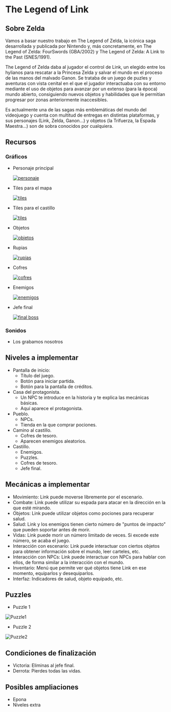 # The Legend of Link

## Sobre Zelda

Vamos a basar nuestro trabajo en The Legend of Zelda, la icónica saga desarrollada y publicada por Nintendo y, más concretamente,
en The Legend of Zelda: FourSwords (GBA/2002) y The Legend of Zelda: A Link to the Past (SNES/1991).

The Legend of Zelda daba al jugador el control de Link, un elegido entre los hylianos para rescatar a la Princesa Zelda y salvar
el mundo en el proceso de las manos del malvado Ganon. Se trataba de un juego de puzles y aventuras con vista cenital en el que
el jugador interactuaba con su entorno mediante el uso de objetos para avanzar por un extenso (para la época) mundo abierto,
consiguiendo nuevos objetos y habilidades que le permitían progresar por zonas anteriormente inaccesibles.

Es actualmente una de las sagas más emblemáticas del mundo del videojuego y cuenta con multitud de entregas en distintas plataformas,
y sus personajes (Link, Zelda, Ganon...) y objetos (la Trifuerza, la Espada Maestra...) son de sobra conocidos por cualquiera.

## Recursos

### Gráficos

* Personaje principal

  [![personaje](/imagenes/PurpleLink.png)](http://spritedatabase.net/file/12012/Purple_Link)

* Tiles para el mapa

  [![tiles](/imagenes/tiles.png)](https://opengameart.org/content/16xx16-tileset-pokemonzelda-styled)

* Tiles para el castillo

  [![tiles](/imagenes/Castle_tiles.png)](https://opengameart.org/content/castle-tiles-for-rpgs)

* Objetos

  [![objetos](/imagenes/items.png)](https://www.spriters-resource.com/custom_edited/thelegendofzeldacustoms/sheet/66258/)

* Rupias

  [![rupias](/imagenes/rupias.png)](http://spritedatabase.net/file/12015/Force_Gems)

* Cofres

  [![cofres](/imagenes/treasurechest.png)](http://spritedatabase.net/file/6052/Treasure_Chest_)

* Enemigos

  [![enemigos](/imagenes/enemies.png)](http://spritedatabase.net/file/10843/Enemies)

* Jefe final

  [![final boss](/imagenes/ShadowLink.png)](http://spritedatabase.net/file/12014/Shadow_Link)

### Sonidos

* Los grabamos nosotros

## Niveles a implementar

* Pantalla de inicio:
  * Título del juego.
  * Botón para iniciar partida.
  * Botón para la pantalla de créditos.
* Casa del protagonista.
  * Un NPC te introduce en la historia y te explica las mecánicas básicas.
  * Aquí aparece el protagonista.
* Pueblo.
  * NPCs.
  * Tienda en la que comprar pociones.
* Camino al castillo.
  * Cofres de tesoro.
  * Aparecen enemigos aleatorios.
* Castillo.
  * Enemigos.
  * Puzzles.
  * Cofres de tesoro.
  * Jefe final.

## Mecánicas a implementar

* Movimiento: Link puede moverse libremente por el escenario.
* Combate: Link puede utilizar su espada para atacar en la dirección en la que esté mirando.
* Objetos: Link puede utilizar objetos como pociones para recuperar salud.
* Salud: Link y los enemigos tienen cierto número de "puntos de impacto" que pueden soportar antes de morir.
* Vidas: Link puede morir un número limitado de veces. Si excede este número, se acaba el juego.
* Interacción con escenario: Link puede interactuar con ciertos objetos para obtener información sobre el mundo, leer carteles, etc.
* Interacción con NPCs: Link puede interactuar con NPCs para hablar con ellos, de forma similar a la interacción con el mundo.
* Inventario: Menú que permite ver qué objetos tiene Link en ese momento, equiparlos y desequiparlos.
* Interfaz: Indicadores de salud, objeto equipado, etc.

## Puzzles

* Puzzle 1

![Puzzle1](/imagenes/puzzle1.jpg)

* Puzzle 2

![Puzzle2](/imagenes/puzzle2.jpg)

## Condiciones de finalización

* Victoria: Eliminas al jefe final.
* Derrota: Pierdes todas las vidas.

## Posibles ampliaciones

* Epona
* Niveles extra
